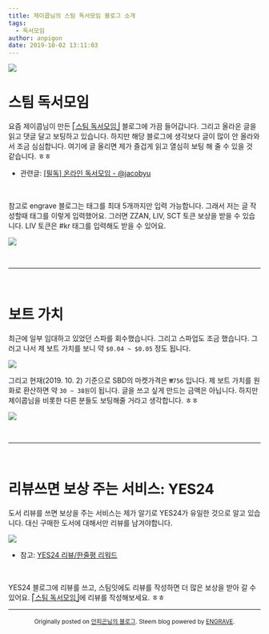 ```yaml
---
title: 제이콥님의 스팀 독서모임 블로그 소개
tags:
  - 독서모임
author: anpigon
date: 2019-10-02 13:11:03
---
```


![](https://steemitimages.com/300x0/https://steemitimages.com/p/qjrE4yyfw5pGJc5U7EeHPH81qWgWQsG6yFja3hKESAJbihFxC924izpxHRb46QXZJfa1MiHYguAqBGZko239adX3jAeAnaN15aD7iDBzqczqW1MMdB5YiheE?format=match&mode=fit)

# 스팀 독서모임
요즘 제이콥님이 만든 [⎡스팀 독서모임⎦](https://book.dblog.org) 블로그에 가끔 들어갑니다. 그리고 올라온 글을 읽고 댓글 달고 보팅하고 있습니다. 하지만 해당 블로그에 생각보다 글이 많이 안 올라와서 조금 심심합니다. 여기에 글 올리면 제가 즐겁게 읽고 열심히 보팅 해 줄 수 있을 것 같습니다. ㅎㅎ

* 관련글: [\[필독\] 온라인 독서모임 - @jacobyu](https://www.steemcoinpan.com/sct/@jacobyu/notice-1)

<br>

참고로 engrave 블로그는 태그를 최대 5개까지만 입력 가능합니다. 그래서 저는 글 작성할때 태그를 이렇게 입력했어요. 그러면 ZZAN, LIV, SCT 토큰 보상을 받을 수 있습니다. LIV 토큰은 #kr 태그를 입력해도 받을 수 있어요.

![](https://i.imgur.com/RMGcmFE.png)

<br>

***

<br>

# 보트 가치

최근에 일부 임대하고 있었던 스파를 회수했습니다. 그리고 스파업도 조금 했습니다. 그러고 나서 제 보트 가치를 보니 약 `$0.04 ~ $0.05` 정도 됩니다.

![](https://i.imgur.com/F2xR7gD.png)

그리고 현재(2019. 10. 2) 기준으로 SBD의 마켓가격은 `₩756` 입니다. 제 보트 가치를 원화로 환산하면 약 `30 ~ 38원`이 됩니다. 글을 쓰고 싶게 만드는 금액은 아닙니다. 하지만 제이콥님을 비롯한 다른 분들도 보팅해줄 거라고 생각합니다. ㅎㅎ

![](https://i.imgur.com/5AZkUT9.png)

<br>

***

<br>

# 리뷰쓰면 보상 주는 서비스: YES24

도서 리뷰를 쓰면 보상을 주는 서비스는 제가 알기로 YES24가 유일한 것으로 알고 있습니다. 대신 구매한 도서에 대해서만 리뷰를 남겨야합니다. 

![](https://i.imgur.com/mTTvZxQ.png)
* 참고: [YES24 리뷰/한줄평 리워드](http://www.yes24.com/notice/FirstClass/infoYESreward.aspx)

<br>

YES24 블로그에 리뷰를 쓰고, 스팀잇에도 리뷰를 작성하면 더 많은 보상을 받아 갈 수 있어요.  [⎡스팀 독서모임⎦](https://book.dblog.org)에 리뷰를 작성해보세요. ㅎㅎ

***
<center>

<sup>Originally posted on [안피곤님의 블로그](http://anpigon.dblog.org/jeikobnimyi-seutim-dogseomoim-beulrogeu-sogae). Steem blog powered by [ENGRAVE](https://engrave.website).</sup></center>